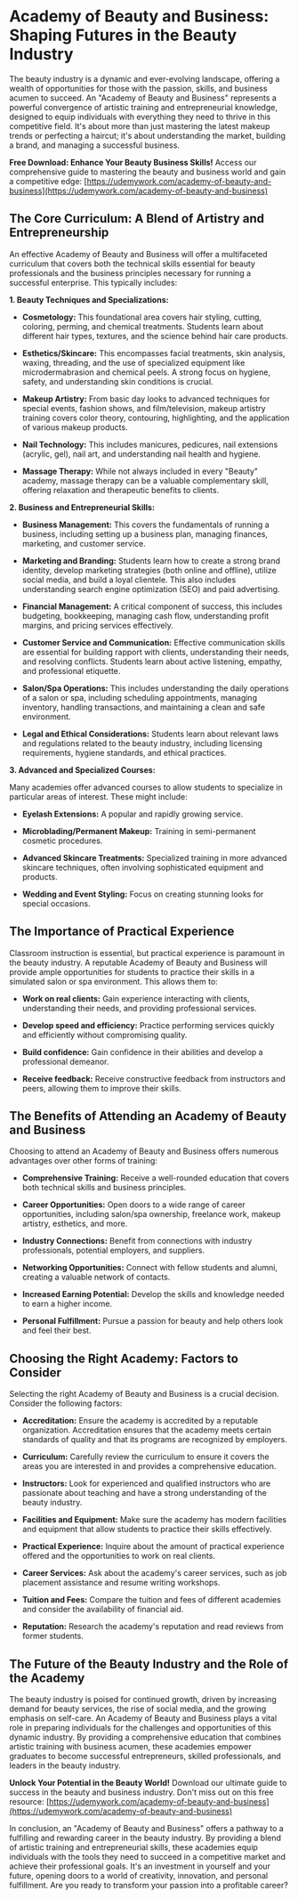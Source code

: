 # Academy of Beauty and Business: Shaping Futures in the Beauty Industry

The beauty industry is a dynamic and ever-evolving landscape, offering a wealth of opportunities for those with the passion, skills, and business acumen to succeed. An "Academy of Beauty and Business" represents a powerful convergence of artistic training and entrepreneurial knowledge, designed to equip individuals with everything they need to thrive in this competitive field. It's about more than just mastering the latest makeup trends or perfecting a haircut; it's about understanding the market, building a brand, and managing a successful business.

**Free Download: Enhance Your Beauty Business Skills!** Access our comprehensive guide to mastering the beauty and business world and gain a competitive edge: [https://udemywork.com/academy-of-beauty-and-business](https://udemywork.com/academy-of-beauty-and-business)

## The Core Curriculum: A Blend of Artistry and Entrepreneurship

An effective Academy of Beauty and Business will offer a multifaceted curriculum that covers both the technical skills essential for beauty professionals and the business principles necessary for running a successful enterprise. This typically includes:

**1. Beauty Techniques and Specializations:**

*   **Cosmetology:** This foundational area covers hair styling, cutting, coloring, perming, and chemical treatments. Students learn about different hair types, textures, and the science behind hair care products.

*   **Esthetics/Skincare:** This encompasses facial treatments, skin analysis, waxing, threading, and the use of specialized equipment like microdermabrasion and chemical peels.  A strong focus on hygiene, safety, and understanding skin conditions is crucial.

*   **Makeup Artistry:**  From basic day looks to advanced techniques for special events, fashion shows, and film/television, makeup artistry training covers color theory, contouring, highlighting, and the application of various makeup products.

*   **Nail Technology:** This includes manicures, pedicures, nail extensions (acrylic, gel), nail art, and understanding nail health and hygiene.

*   **Massage Therapy:** While not always included in every "Beauty" academy, massage therapy can be a valuable complementary skill, offering relaxation and therapeutic benefits to clients.

**2. Business and Entrepreneurial Skills:**

*   **Business Management:**  This covers the fundamentals of running a business, including setting up a business plan, managing finances, marketing, and customer service.

*   **Marketing and Branding:**  Students learn how to create a strong brand identity, develop marketing strategies (both online and offline), utilize social media, and build a loyal clientele. This also includes understanding search engine optimization (SEO) and paid advertising.

*   **Financial Management:** A critical component of success, this includes budgeting, bookkeeping, managing cash flow, understanding profit margins, and pricing services effectively.

*   **Customer Service and Communication:**  Effective communication skills are essential for building rapport with clients, understanding their needs, and resolving conflicts. Students learn about active listening, empathy, and professional etiquette.

*   **Salon/Spa Operations:**  This includes understanding the daily operations of a salon or spa, including scheduling appointments, managing inventory, handling transactions, and maintaining a clean and safe environment.

*   **Legal and Ethical Considerations:**  Students learn about relevant laws and regulations related to the beauty industry, including licensing requirements, hygiene standards, and ethical practices.

**3. Advanced and Specialized Courses:**

Many academies offer advanced courses to allow students to specialize in particular areas of interest. These might include:

*   **Eyelash Extensions:** A popular and rapidly growing service.

*   **Microblading/Permanent Makeup:** Training in semi-permanent cosmetic procedures.

*   **Advanced Skincare Treatments:**  Specialized training in more advanced skincare techniques, often involving sophisticated equipment and products.

*   **Wedding and Event Styling:** Focus on creating stunning looks for special occasions.

## The Importance of Practical Experience

Classroom instruction is essential, but practical experience is paramount in the beauty industry. A reputable Academy of Beauty and Business will provide ample opportunities for students to practice their skills in a simulated salon or spa environment. This allows them to:

*   **Work on real clients:**  Gain experience interacting with clients, understanding their needs, and providing professional services.

*   **Develop speed and efficiency:**  Practice performing services quickly and efficiently without compromising quality.

*   **Build confidence:**  Gain confidence in their abilities and develop a professional demeanor.

*   **Receive feedback:**  Receive constructive feedback from instructors and peers, allowing them to improve their skills.

## The Benefits of Attending an Academy of Beauty and Business

Choosing to attend an Academy of Beauty and Business offers numerous advantages over other forms of training:

*   **Comprehensive Training:**  Receive a well-rounded education that covers both technical skills and business principles.

*   **Career Opportunities:**  Open doors to a wide range of career opportunities, including salon/spa ownership, freelance work, makeup artistry, esthetics, and more.

*   **Industry Connections:**  Benefit from connections with industry professionals, potential employers, and suppliers.

*   **Networking Opportunities:**  Connect with fellow students and alumni, creating a valuable network of contacts.

*   **Increased Earning Potential:**  Develop the skills and knowledge needed to earn a higher income.

*   **Personal Fulfillment:**  Pursue a passion for beauty and help others look and feel their best.

## Choosing the Right Academy: Factors to Consider

Selecting the right Academy of Beauty and Business is a crucial decision. Consider the following factors:

*   **Accreditation:**  Ensure the academy is accredited by a reputable organization. Accreditation ensures that the academy meets certain standards of quality and that its programs are recognized by employers.

*   **Curriculum:**  Carefully review the curriculum to ensure it covers the areas you are interested in and provides a comprehensive education.

*   **Instructors:**  Look for experienced and qualified instructors who are passionate about teaching and have a strong understanding of the beauty industry.

*   **Facilities and Equipment:**  Make sure the academy has modern facilities and equipment that allow students to practice their skills effectively.

*   **Practical Experience:**  Inquire about the amount of practical experience offered and the opportunities to work on real clients.

*   **Career Services:**  Ask about the academy's career services, such as job placement assistance and resume writing workshops.

*   **Tuition and Fees:**  Compare the tuition and fees of different academies and consider the availability of financial aid.

*   **Reputation:**  Research the academy's reputation and read reviews from former students.

## The Future of the Beauty Industry and the Role of the Academy

The beauty industry is poised for continued growth, driven by increasing demand for beauty services, the rise of social media, and the growing emphasis on self-care. An Academy of Beauty and Business plays a vital role in preparing individuals for the challenges and opportunities of this dynamic industry. By providing a comprehensive education that combines artistic training with business acumen, these academies empower graduates to become successful entrepreneurs, skilled professionals, and leaders in the beauty industry.

**Unlock Your Potential in the Beauty World!** Download our ultimate guide to success in the beauty and business industry. Don't miss out on this free resource: [https://udemywork.com/academy-of-beauty-and-business](https://udemywork.com/academy-of-beauty-and-business)

In conclusion, an "Academy of Beauty and Business" offers a pathway to a fulfilling and rewarding career in the beauty industry. By providing a blend of artistic training and entrepreneurial skills, these academies equip individuals with the tools they need to succeed in a competitive market and achieve their professional goals. It's an investment in yourself and your future, opening doors to a world of creativity, innovation, and personal fulfillment. Are you ready to transform your passion into a profitable career?
